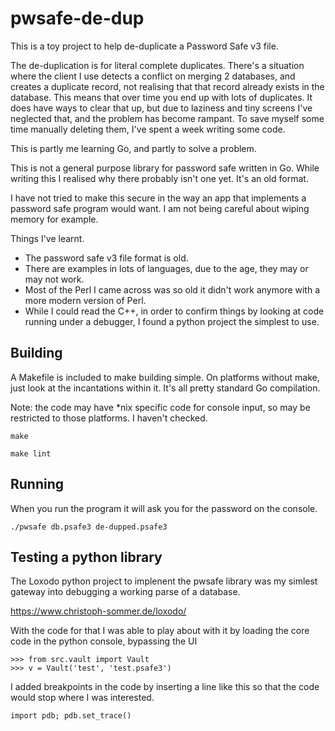 # pwsafe-de-dup

This is a toy project to help de-duplicate a Password Safe v3 file.

The de-duplication is for literal complete duplicates.  There's a
situation where the client I use detects a conflict on merging 2
databases, and creates a duplicate record, not realising that that
record already exists in the database.  This means that over time you
end up with lots of duplicates.  It does have ways to clear that up, but
due to laziness and tiny screens I've neglected that, and the problem
has become rampant.  To save myself some time manually deleting them,
I've spent a week writing some code.

This is partly me learning Go, and partly to solve a problem.

This is not a general purpose library for password safe written in Go.  While
writing this I realised why there probably isn't one yet.  It's an old format.

I have not tried to make this secure in the way an app that implements a
password safe program would want.  I am not being careful about wiping memory
for example.

Things I've learnt.

* The password safe v3 file format is old.
* There are examples in lots of languages, due to the age, they may or may not
  work.
* Most of the Perl I came across was so old it didn't work anymore with a more
  modern version of Perl.
* While I could read the C++, in order to confirm things by looking at code
  running under a debugger, I found a python project the simplest to use.

## Building

A Makefile is included to make building simple.  On platforms without make,
just look at the incantations within it.  It's all pretty standard Go
compilation.

Note: the code may have \*nix specific code for console input, so may be
restricted to those platforms.  I haven't checked.

    make

    make lint

## Running

When you run the program it will ask you for the password on the console.

    ./pwsafe db.psafe3 de-dupped.psafe3

## Testing a python library

The Loxodo python project to implenent the pwsafe library was my simlest
gateway into debugging a working parse of a database.

https://www.christoph-sommer.de/loxodo/

With the code for that I was able to play about with it by loading the core
code in the python console, bypassing the UI

    >>> from src.vault import Vault
    >>> v = Vault('test', 'test.psafe3')

I added breakpoints in the code by inserting a line like this so that the code
would stop where I was interested.

    import pdb; pdb.set_trace()
